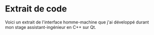 # Extrait de code
Voici un extrait de l'interface homme-machine que j'ai développé durant mon stage assistant-ingénieur en C++ sur Qt.
